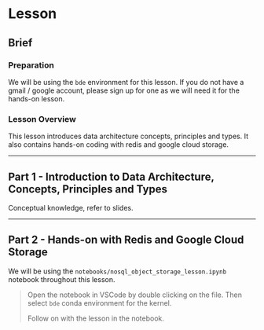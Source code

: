 # Lesson

## Brief

### Preparation

We will be using the `bde` environment for this lesson. If you do not have a gmail / google account, please sign up for one as we will need it for the hands-on lesson.

### Lesson Overview

This lesson introduces data architecture concepts, principles and types. It also contains hands-on coding with redis and google cloud storage.

---

## Part 1 - Introduction to Data Architecture, Concepts, Principles and Types

Conceptual knowledge, refer to slides.

---

## Part 2 - Hands-on with Redis and Google Cloud Storage

We will be using the `notebooks/nosql_object_storage_lesson.ipynb` notebook throughout this lesson.

> Open the notebook in VSCode by double clicking on the file. Then select `bde` conda environment for the kernel.
>
> Follow on with the lesson in the notebook.
